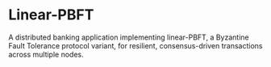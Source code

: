 # Linear-PBFT
A distributed banking application implementing linear-PBFT, a Byzantine Fault Tolerance protocol variant, for resilient, consensus-driven transactions across multiple nodes.
